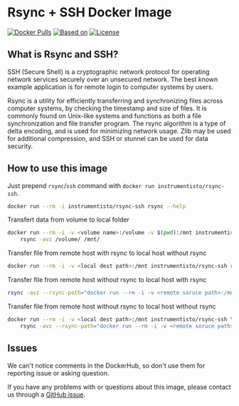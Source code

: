 Rsync + SSH Docker Image
========================

[![Docker Pulls](https://img.shields.io/docker/pulls/instrumentisto/rsync-ssh.svg)](https://hub.docker.com/r/instrumentisto/rsync-ssh) [![Based on](https://img.shields.io/badge/based%20on-alpine-blue.svg)][12] [![License](https://img.shields.io/badge/license-MIT-blue.svg)](https://github.com/instrumentisto/rsync-ssh-docker-image/blob/master/LICENSE.md)




## What is Rsync and SSH?

SSH (Secure Shell) is a cryptographic network protocol for operating network services securely over an unsecured network. The best known example application is for remote login to computer systems by users.

Rsync is a utility for efficiently transferring and synchronizing files across computer systems, by checking the timestamp and size of files. It is commonly found on Unix-like systems and functions as both a file synchronization and file transfer program. The rsync algorithm is a type of
delta encoding, and is used for minimizing network usage. Zlib may be used for additional compression, and SSH or stunnel can be used for data security.




## How to use this image

Just prepend `rsync`/`ssh` command with `docker run instrumentisto/rsync-ssh`.

```bash
docker run --rm -i instrumentisto/rsync-ssh rsync --help
```

Transfert data from volume to local folder
```bash
docker run --rm -i -v <volume name>:/volume -v $(pwd):/mnt instrumentisto/rsync-ssh \
    rsync -avz /volume/ /mnt/
```

Transfer file from remote host with rsync to local host without rsync

```bash 
docker run --rm -i -v <local dest path>:/mnt instrumentisto/rsync-ssh rsync -avz <remote host>:<remote soruce path> /mnt/
```

Transfer file from remote host without rsync to local host with rsync

```bash
rsync -avz --rsync-path="docker run --rm -i -v <remote soruce path>:/mnt instrumentisto/rsync-ssh rsync" <remote host>:/mnt/ <local dest path>
```

Transfer file from remote host without rsync to local host without rsync

```bash
docker run --rm -i -v <local dest path>:/mnt instrumentisto/rsync-ssh \
    rsync -avz --rsync-path="docker run --rm -i -v <remote soruce path>:/mnt instrumentisto/rsync-ssh rsync" <remote host>:/mnt/ /mnt/
```




## Issues

We can't notice comments in the DockerHub, so don't use them for reporting issue or asking question.

If you have any problems with or questions about this image, please contact us through a [GitHub issue][10].





[10]: https://github.com/instrumentisto/rsync-ssh-docker-image/issues
[12]: https://hub.docker.com/_/alpine
